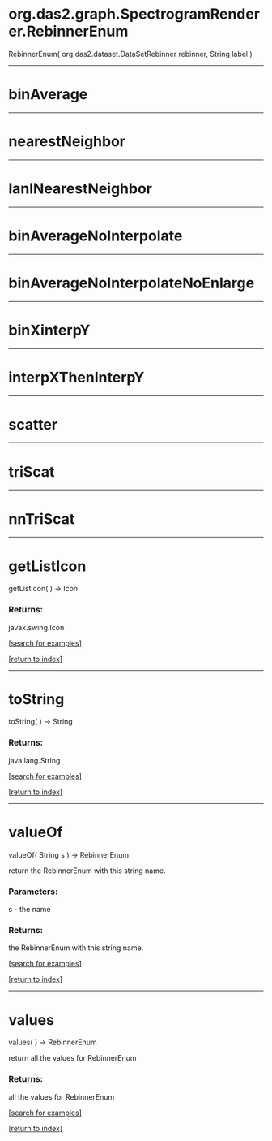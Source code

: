 # org.das2.graph.SpectrogramRenderer.RebinnerEnum
RebinnerEnum( org.das2.dataset.DataSetRebinner rebinner, String label )


***
<a name="binAverage"></a>
# binAverage



***
<a name="nearestNeighbor"></a>
# nearestNeighbor



***
<a name="lanlNearestNeighbor"></a>
# lanlNearestNeighbor



***
<a name="binAverageNoInterpolate"></a>
# binAverageNoInterpolate



***
<a name="binAverageNoInterpolateNoEnlarge"></a>
# binAverageNoInterpolateNoEnlarge



***
<a name="binXinterpY"></a>
# binXinterpY



***
<a name="interpXThenInterpY"></a>
# interpXThenInterpY



***
<a name="scatter"></a>
# scatter



***
<a name="triScat"></a>
# triScat



***
<a name="nnTriScat"></a>
# nnTriScat



***
<a name="getListIcon"></a>
# getListIcon
getListIcon(  ) &rarr; Icon



### Returns:
javax.swing.Icon


<a href="https://github.com/autoplot/dev/search?q=getListIcon&unscoped_q=getListIcon">[search for examples]</a>

<a href="https://github.com/autoplot/documentation/blob/master/javadoc/index-all.md">[return to index]</a>

***
<a name="toString"></a>
# toString
toString(  ) &rarr; String



### Returns:
java.lang.String


<a href="https://github.com/autoplot/dev/search?q=toString&unscoped_q=toString">[search for examples]</a>

<a href="https://github.com/autoplot/documentation/blob/master/javadoc/index-all.md">[return to index]</a>

***
<a name="valueOf"></a>
# valueOf
valueOf( String s ) &rarr; RebinnerEnum

return the RebinnerEnum with this string name.

### Parameters:
s - the name

### Returns:
the RebinnerEnum with this string name.

<a href="https://github.com/autoplot/dev/search?q=valueOf&unscoped_q=valueOf">[search for examples]</a>

<a href="https://github.com/autoplot/documentation/blob/master/javadoc/index-all.md">[return to index]</a>

***
<a name="values"></a>
# values
values(  ) &rarr; RebinnerEnum

return all the values for RebinnerEnum

### Returns:
all the values for RebinnerEnum

<a href="https://github.com/autoplot/dev/search?q=values&unscoped_q=values">[search for examples]</a>

<a href="https://github.com/autoplot/documentation/blob/master/javadoc/index-all.md">[return to index]</a>

